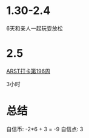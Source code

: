 # 1.30-2.4
6天和亲人一起玩耍放松

# 2.5
[ARST打卡第196周](https://www.wolfdan.cn/ARST%E6%89%93%E5%8D%A1%E7%AC%AC196%E5%91%A8-196-521/)

3小时

# 总结
自信币: -2*6 + 3 = -9
自信点: 3